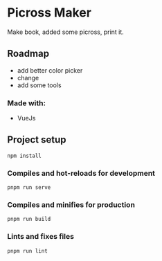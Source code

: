 # Picross Maker

Make book, added some picross, print it. 


## Roadmap 
* add better color picker
* change 
* add some tools 

### Made with:
* VueJs

## Project setup
```
npm install
```

### Compiles and hot-reloads for development
```
pnpm run serve
```

### Compiles and minifies for production
```
pnpm run build
```

### Lints and fixes files
```
pnpm run lint
```
